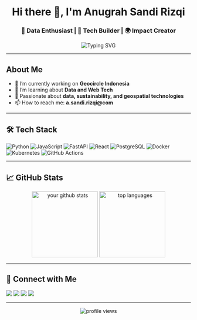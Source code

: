 <h1 align="center">Hi there 👋, I'm Anugrah Sandi Rizqi</h1>
<h3 align="center">🌱 Data Enthusiast | 🚀 Tech Builder | 🌍 Impact Creator</h3>

<p align="center">
  <img src="https://readme-typing-svg.demolab.com?font=Fira+Code&pause=1000&center=true&vCenter=true&width=435&lines=Welcome+to+my+GitHub!;Let's+build+great+things+together." alt="Typing SVG" />
</p>

---

## About Me

- 🔭 I’m currently working on **Geocircle Indonesia**
- 🌱 I’m learning about **Data and Web Tech**
- 🧠 Passionate about **data, sustainability, and geospatial technologies**
- 📫 How to reach me: **a.sandi.rizqi@com**
---

## 🛠️ Tech Stack

![Python](https://img.shields.io/badge/-Python-3776AB?style=flat&logo=python&logoColor=white)
![JavaScript](https://img.shields.io/badge/-JavaScript-F7DF1E?style=flat&logo=javascript&logoColor=black)
![FastAPI](https://img.shields.io/badge/-FastAPI-009688?style=flat&logo=fastapi&logoColor=white)
![React](https://img.shields.io/badge/-React-61DAFB?style=flat&logo=react&logoColor=black)
![PostgreSQL](https://img.shields.io/badge/-PostgreSQL-336791?style=flat&logo=postgresql&logoColor=white)
![Docker](https://img.shields.io/badge/-Docker-2496ED?style=flat&logo=docker&logoColor=white)
![Kubernetes](https://img.shields.io/badge/-Kubernetes-326CE5?style=flat&logo=kubernetes&logoColor=white)
![GitHub Actions](https://img.shields.io/badge/-GitHub%20Actions-2088FF?style=flat&logo=github-actions&logoColor=white)

---

## 📈 GitHub Stats

<p align="center">
  <img src="https://github-readme-stats.vercel.app/api?username=SandiRizqi&show_icons=true&theme=default" alt="your github stats" height="180"/>
  <img src="https://github-readme-stats.vercel.app/api/top-langs/?username=SandiRizqi&layout=compact" alt="top languages" height="180"/>
</p>

---

## 🔗 Connect with Me

<p align="left">
  <a href="https://linkedin.com/in/your-linkedin" target="_blank"><img src="https://img.shields.io/badge/-LinkedIn-blue?style=flat&logo=linkedin&logoColor=white"/></a>
  <a href="mailto:your_email@example.com"><img src="https://img.shields.io/badge/-Email-c14438?style=flat&logo=gmail&logoColor=white"/></a>
  <a href="https://twitter.com/yourhandle"><img src="https://img.shields.io/badge/-Twitter-1DA1F2?style=flat&logo=twitter&logoColor=white"/></a>
  <a href="https://yourwebsite.com"><img src="https://img.shields.io/badge/-Portfolio-000?style=flat&logo=vercel&logoColor=white"/></a>
</p>

---

<p align="center">
  <img src="https://komarev.com/ghpvc/?username=your-username&label=Profile%20views&color=0e75b6&style=flat" alt="profile views" />
</p>
